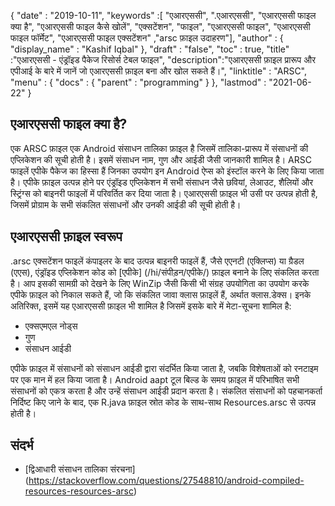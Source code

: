 {
  "date" : "2019-10-11",
  "keywords" :[ "एआरएससी", ".एआरएससी", "एआरएससी फाइल क्या है", "एआरएससी फाइल कैसे खोलें", "एक्सटेंशन", "फाइल", "एआरएससी फाइल", "एआरएससी फाइल फॉर्मेट", "एआरएससी फाइल एक्सटेंशन" ,"arsc फ़ाइल उदाहरण"],
  "author" : {
    "display_name" : "Kashif Iqbal"
},
  "draft" : "false",
  "toc" : true,
  "title" :"एआरएससी - एंड्रॉइड पैकेज रिसोर्स टेबल फाइल",
  "description":"एआरएससी फ़ाइल प्रारूप और एपीआई के बारे में जानें जो एआरएससी फ़ाइल बना और खोल सकते हैं।",
  "linktitle" : "ARSC",
  "menu" : {
    "docs" : {
      "parent" : "programming"
}
},
  "lastmod" : "2021-06-22"
}

## एआरएससी फाइल क्या है?

एक ARSC फ़ाइल एक Android संसाधन तालिका फ़ाइल है जिसमें तालिका-प्रारूप में संसाधनों की एप्लिकेशन की सूची होती है। इसमें संसाधन नाम, गुण और आईडी जैसी जानकारी शामिल है। ARSC फाइलें एपीके पैकेज का हिस्सा हैं जिनका उपयोग इन Android ऐप्स को इंस्टॉल करने के लिए किया जाता है। एपीके फ़ाइल उत्पन्न होने पर एंड्रॉइड एप्लिकेशन में सभी संसाधन जैसे छवियां, लेआउट, शैलियों और स्ट्रिंग्स को बाइनरी फाइलों में परिवर्तित कर दिया जाता है। एआरएससी फ़ाइल भी उसी पर उत्पन्न होती है, जिसमें प्रोग्राम के सभी संकलित संसाधनों और उनकी आईडी की सूची होती है।

## एआरएससी फ़ाइल स्वरूप

.arsc एक्सटेंशन फाइलें कंपाइलर के बाद उत्पन्न बाइनरी फाइलें हैं, जैसे एएनटी (एक्लिप्स) या ग्रैडल (एएस), एंड्रॉइड एप्लिकेशन कोड को [एपीके] (/hi/संपीड़न/एपीके/) फ़ाइल बनाने के लिए संकलित करता है। आप इसकी सामग्री को देखने के लिए WinZip जैसी किसी भी संग्रह उपयोगिता का उपयोग करके एपीके फ़ाइल को निकाल सकते हैं, जो कि संकलित जावा क्लास फ़ाइलें हैं, अर्थात क्लास.डेक्स। इनके अतिरिक्त, इसमें यह एआरएससी फ़ाइल भी शामिल है जिसमें इसके बारे में मेटा-सूचना शामिल है:

* एक्सएमएल नोड्स
* गुण
* संसाधन आईडी

एपीके फ़ाइल में संसाधनों को संसाधन आईडी द्वारा संदर्भित किया जाता है, जबकि विशेषताओं को रनटाइम पर एक मान में हल किया जाता है। Android aapt टूल बिल्ड के समय फ़ाइल में परिभाषित सभी संसाधनों को एकत्र करता है और उन्हें संसाधन आईडी प्रदान करता है। संकलित संसाधनों को पहचानकर्ता निर्दिष्ट किए जाने के बाद, एक R.java फ़ाइल स्रोत कोड के साथ-साथ Resources.arsc से उत्पन्न होती है।

## संदर्भ

* [द्विआधारी संसाधन तालिका संरचना] (https://stackoverflow.com/questions/27548810/android-compiled-resources-resources-arsc)

